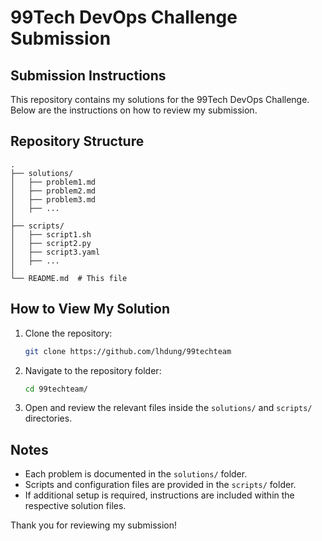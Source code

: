 # 99Tech DevOps Challenge Submission

## Submission Instructions

This repository contains my solutions for the 99Tech DevOps Challenge. Below are the instructions on how to review my submission.

## Repository Structure

```
.
├── solutions/
│   ├── problem1.md
│   ├── problem2.md
│   ├── problem3.md
│   ├── ...
│
├── scripts/
│   ├── script1.sh
│   ├── script2.py
│   ├── script3.yaml
│   ├── ...
│
└── README.md  # This file
```

## How to View My Solution

1. Clone the repository:
   ```sh
   git clone https://github.com/lhdung/99techteam
   ```
2. Navigate to the repository folder:
   ```sh
   cd 99techteam/
   ```
3. Open and review the relevant files inside the `solutions/` and `scripts/` directories.

## Notes

- Each problem is documented in the `solutions/` folder.
- Scripts and configuration files are provided in the `scripts/` folder.
- If additional setup is required, instructions are included within the respective solution files.

Thank you for reviewing my submission!

